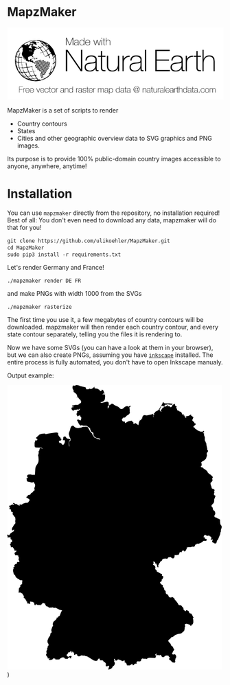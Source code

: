 # MapzMaker
[![Made with Natural Earth data](https://github.com/ulikoehler/MapzMaker/blob/master/doc/NEV-Logo-Black.png)](http://www.naturalearthdata.com/)

MapzMaker is a set of scripts to render
  - Country contours
  - States
  - Cities
and other geographic overview data to SVG graphics and PNG images.

Its purpose is to provide 100% public-domain country images accessible to anyone, anywhere, anytime!

# Installation

You can use `mapzmaker` directly from the repository, no installation required! Best of all: You don't even need to download any data, mapzmaker will do that for you!

```
git clone https://github.com/ulikoehler/MapzMaker.git
cd MapzMaker
sudo pip3 install -r requirements.txt
```

Let's render Germany and France!

```
./mapzmaker render DE FR
```

and make PNGs with width 1000 from the SVGs
```
./mapzmaker rasterize
```

The first time you use it, a few megabytes of country contours will be downloaded. mapzmaker will then render each country contour, and every state contour separately, telling you the files it is rendering to.

Now we have some SVGs (you can have a look at them in your browser), but we can also create PNGs, assuming you have [`inkscape`](https://inkscape.org/) installed. The entire process is fully automated, you don't have to open Inkscape manualy.

Output example:

![Map of Germany](https://github.com/ulikoehler/MapzMaker/blob/master/doc/Germany.png))
